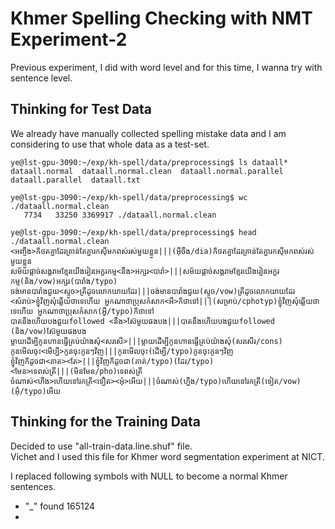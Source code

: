 # Khmer Spelling Checking with NMT Experiment-2

Previous experiment, I did with word level and for this time, I wanna try with sentence level.  

## Thinking for Test Data

We already have manually collected spelling mistake data and I am considering to use that whole data as a test-set.  

```
ye@lst-gpu-3090:~/exp/kh-spell/data/preprocessing$ ls dataall*
dataall.normal  dataall.normal.clean  dataall.normal.parallel  dataall.parallel  dataall.txt
```

```
ye@lst-gpu-3090:~/exp/kh-spell/data/preprocessing$ wc ./dataall.normal.clean
   7734   33250 3369917 ./dataall.normal.clean
```
   
```
ye@lst-gpu-3090:~/exp/kh-spell/data/preprocessing$ head ./dataall.normal.clean
<អញ្ចឹង>ក៏ថតគ្នាដែរគ្រាន់តែគ្នារកស៊ីមកពស់រស់មួយខ្លួន|||(អ៊ីចឹង/dia)ក៏ថតគ្នាដែរគ្រាន់តែគ្នារកស៊ីមកពស់រស់មួយខ្លួន
សម័យផ្តាច់សង្គរាមខ្មែរយើងរៀនអក្ខរកម្ម<នឹង>អក្សរ<បារាំ>|||សម័យផ្តាច់សង្គរាមខ្មែរយើងរៀនអក្ខរកម្ម(និង/vow)អក្សរ(បារាំង/typo)
ចង់មានបារាំងជួយ<ស្ទួច>ត្រីដូចលោកយាយដែរ|||ចង់មានបារាំងជួយ(ស្ទូច/vow)ត្រីដូចលោកយាយដែរ
<សំរាប់>ខ្ញុំវិញសុំឆ្លើយថាទេហើយ អ្នកណាថាប្រុសកំសាក<អី>ក៏ថាទៅ|||(សម្រាប់/cphotyp)ខ្ញុំវិញសុំឆ្លើយថាទេហើយ អ្នកណាថាប្រុសកំសាក(អ្វី/typo)ក៏ថាទៅ
បាតនឹងហើយបងជួយfollowed <នឹង>ស៊ែមួយផងបង|||បាតនឹងហើយបងជួយfollowed (និង/vow)ស៊ែមួយផងបង
ម្តាយដើម្បីកូនហានធ្វើគ្រប់យ៉ាងសុំ<សរសើ>|||ម្តាយដើម្បីកូនហានធ្វើគ្រប់យ៉ាងសុំ(សរសើរ/cons)
កូនមើលចុះ<មើប្បី>កូនចុះកូនៗវិញ|||កូនមើលចុះ(ដើម្បី/typo)កូនចុះកូនៗវិញ
ខ្ញុំវិញក៏ដូចជា<គាត><តែ>|||ខ្ញុំវិញក៏ដូចជា(គាត់/typo)(ដែរ/typo)
<មែន>ទេពស់ត្រី|||(មិនមែន/pho)ទេពស់ត្រី
ចំណាស់<ហឹង>ហើយទៅរកត្រី<ទឿត><អុំ>អើយ|||ចំណាស់(ហ្នឹង/typo)ហើយទៅរកត្រី(ទៀត/vow)(អ៊ុំ/typo)អើយ
```

## Thinking for the Training Data

Decided to use "all-train-data.line.shuf" file.  
Vichet and I used this file for Khmer word segmentation experiment at NICT.  

I replaced following symbols with NULL to become a normal Khmer sentences.  

- "_" found 165124  
-   

